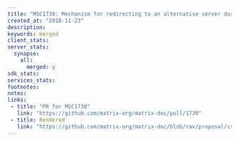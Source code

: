 ```yaml
---
title: "MSC1730: Mechanism for redirecting to an alternative server during login"
created_at: "2018-11-23"
description:
keywords: merged
client_stats:
server_stats:
  synapse:
    all:
      merged: y
sdk_stats:
services_stats:
footnotes:
notes:
links:
 - title: "PR for MSC1730"
   link: "https://github.com/matrix-org/matrix-doc/pull/1730"
 - title: Rendered
   link: "https://github.com/matrix-org/matrix-doc/blob/rav/proposal/cs_api_in_login/proposals/1730-cs-api-in-login-response.md"
---
```

